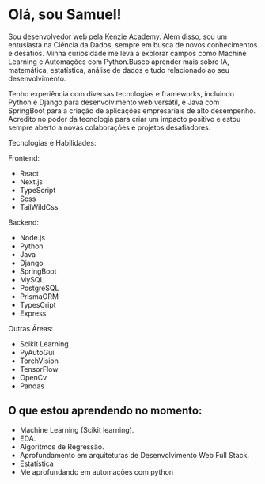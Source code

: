 # Olá, sou Samuel!
Sou desenvolvedor web pela Kenzie Academy. Além disso, sou um entusiasta na Ciência da Dados, sempre em busca de novos conhecimentos e desafios. Minha curiosidade me leva a explorar campos como Machine Learning e Automações com Python.Busco aprender mais sobre IA, matemática, estatística, análise de dados e tudo relacionado ao seu desenvolvimento.

Tenho experiência com diversas tecnologias e frameworks, incluindo Python e Django para desenvolvimento web versátil, e Java com SpringBoot para a criação de aplicações empresariais de alto desempenho.
Acredito no poder da tecnologia para criar um impacto positivo e estou sempre aberto a novas colaborações e projetos desafiadores. 

Tecnologias e Habilidades:

Frontend: 
 - React
 - Next.js
 - TypeScript
 - Scss
 - TailWildCss

Backend: 
 - Node.js
 - Python
 - Java
 - Django
 - SpringBoot
 - MySQL
 - PostgreSQL
 - PrismaORM
 - TypesCript
 - Express

Outras Áreas: 
 - Scikit Learning
 - PyAutoGui
 - TorchVision
 - TensorFlow
 - OpenCv
 - Pandas 

## O que estou aprendendo no momento:
 - Machine Learning (Scikit learning).
 - EDA.
 - Algoritmos de Regressäo.
 - Aprofundamento em arquiteturas de Desenvolvimento Web Full Stack.
 - Estatística 
 - Me aprofundando em automações com python

